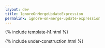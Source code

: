 ```yaml
---
layout: dev
title: IgnoreOnMergeUpdateExpression
permalink: ignore-on-merge-update-expression
---
```


{% include template-h1.html %}

{% include under-construction.html %}